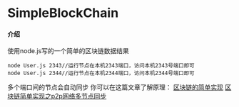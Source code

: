 # SimpleBlockChain

#### 介绍
使用node.js写的一个简单的区块链数据结果

```
node User.js 2343//运行节点在本机2343端口，访问本机2343号端口即可
node User.js 2344//运行节点在本机2344端口，访问本机2344号端口即可
```
多个端口间的节点会自动同步
你可以在这篇文章了解原理：
[区块链的简单实现](https://blog.csdn.net/qq_43289711/article/details/116082281)
[区块链简单实现之p2p网络多节点同步](https://blog.csdn.net/qq_43289711/article/details/117121970)
